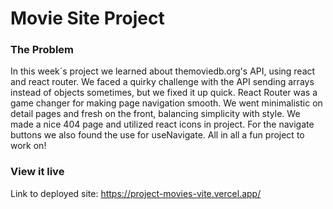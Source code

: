 # Movie Site Project

### The Problem

In this week´s project we learned about themoviedb.org's API, using react and react router. We faced a quirky challenge with the API sending arrays instead of objects sometimes, but we fixed it up quick. React Router was a game changer for making page navigation smooth. We went minimalistic on detail pages and fresh on the front, balancing simplicity with style. We made a nice 404 page and utilized react icons in project. For the navigate buttons we also found the use for useNavigate.
All in all a fun project to work on!

### View it live

Link to deployed site: https://project-movies-vite.vercel.app/
